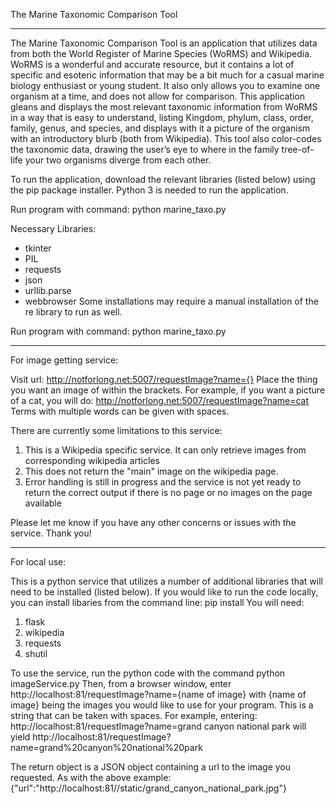 The Marine Taxonomic Comparison Tool

----------------------------------------------------------------------------------------------------------------------------------------

The Marine Taxonomic Comparison Tool is an application that utilizes data from both the World Register of Marine Species (WoRMS) and 
Wikipedia. WoRMS is a wonderful and accurate resource, but it contains a lot of specific and esoteric information that may be a bit much 
for a casual marine biology enthusiast or young student. It also only allows you to examine one organism at a time, and does not allow 
for comparison. This application gleans and displays the most relevant taxonomic information from WoRMS in a way that is easy to 
understand, listing Kingdom, phylum, class, order, family, genus, and species, and displays with it a picture of the organism with an 
introductory blurb (both from Wikipedia). This tool also color-codes the taxonomic data, drawing the user’s eye to where in the family 
tree-of-life your two organisms diverge from each other.

To run the application, download the relevant libraries (listed below) using the pip package installer. Python 3 is needed to run the 
application. 

Run program with command:
  python marine_taxo.py
  
Necessary Libraries:
  - tkinter
  - PIL
  - requests
  - json
  - urllib.parse
  - webbrowser
Some installations may require a manual installation of the re library to run as well.
  
Run program with command:
  python marine_taxo.py
  
-------------------------------------------------------------------------------------------------------------------------------------------------------------------

For image getting service:

Visit url: 
  http://notforlong.net:5007/requestImage?name={}
Place the thing you want an image of within the brackets. For example, if you want a picture of a cat, you will do:
  http://notforlong.net:5007/requestImage?name=cat
Terms with multiple words can be given with spaces.

There are currently some limitations to this service:
  1. This is a Wikipedia specific service. It can only retrieve images from corresponding wikipedia articles
  2. This does not return the "main" image on the wikipedia page.
  4. Error handling is still in progress and the service is not yet ready to return the correct output if there is no page or no images on the page available

Please let me know if you have any other concerns or issues with the service. Thank you!



------------------------------------------------------------------------------------------------------------------------------------------------------------------------

For local use:

This is a python service that utilizes a number of additional libraries that will need to be installed (listed below). If you would like to run the code locally, you can 
install libaries from the command line:
  pip install <library>
You will need:
  1. flask
  2. wikipedia
  3. requests
  4. shutil
  
To use the service, run the python code with the command 
  python imageService.py
Then, from a browser window, enter
  http://localhost:81/requestImage?name={name of image}
with {name of image} being the images you would like to use for your program. This is a string that can be taken with spaces. For example, entering:
  http://localhost:81/requestImage?name=grand canyon national park
will yield
  http://localhost:81/requestImage?name=grand%20canyon%20national%20park

The return object is a JSON object containing a url to the image you requested. As with the above example:
  {"url":"http://localhost:81//static/grand_canyon_national_park.jpg"}

